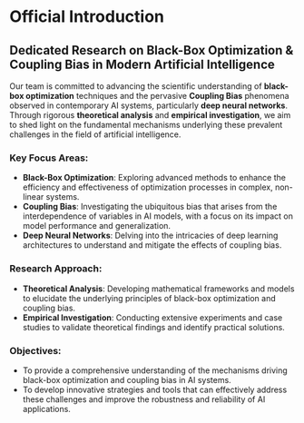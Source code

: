 # Official Introduction

## Dedicated Research on Black-Box Optimization & Coupling Bias in Modern Artificial Intelligence

Our team is committed to advancing the scientific understanding of **black-box optimization** techniques and the pervasive **Coupling Bias** phenomena observed in contemporary AI systems, particularly **deep neural networks**. Through rigorous **theoretical analysis** and **empirical investigation**, we aim to shed light on the fundamental mechanisms underlying these prevalent challenges in the field of artificial intelligence.

### Key Focus Areas:
- **Black-Box Optimization**: Exploring advanced methods to enhance the efficiency and effectiveness of optimization processes in complex, non-linear systems.
- **Coupling Bias**: Investigating the ubiquitous bias that arises from the interdependence of variables in AI models, with a focus on its impact on model performance and generalization.
- **Deep Neural Networks**: Delving into the intricacies of deep learning architectures to understand and mitigate the effects of coupling bias.

### Research Approach:
- **Theoretical Analysis**: Developing mathematical frameworks and models to elucidate the underlying principles of black-box optimization and coupling bias.
- **Empirical Investigation**: Conducting extensive experiments and case studies to validate theoretical findings and identify practical solutions.

### Objectives:
- To provide a comprehensive understanding of the mechanisms driving black-box optimization and coupling bias in AI systems.
- To develop innovative strategies and tools that can effectively address these challenges and improve the robustness and reliability of AI applications.
